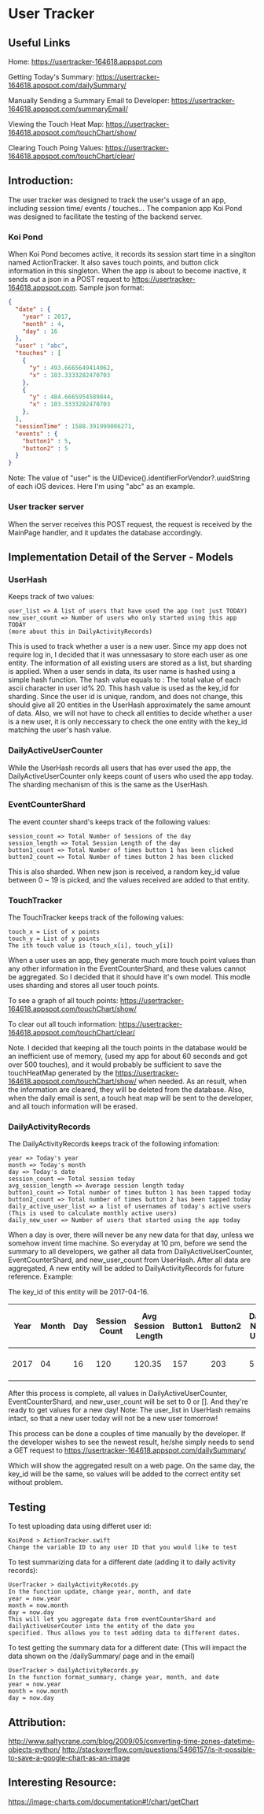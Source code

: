 # User Tracker 

## Useful Links

Home: https://usertracker-164618.appspot.com

Getting Today's Summary: https://usertracker-164618.appspot.com/dailySummary/ 

Manually Sending a Summary Email to Developer: https://usertracker-164618.appspot.com/summaryEmail/

Viewing the Touch Heat Map: https://usertracker-164618.appspot.com/touchChart/show/

Clearing Touch Poing Values: https://usertracker-164618.appspot.com/touchChart/clear/


## Introduction:
The user tracker was designed to track the user's usage of an app, including session time/ events / touches...
The companion app Koi Pond was designed to facilitate the testing of the backend server.

### Koi Pond
When Koi Pond becomes active, it records its session start time in a singlton named ActionTracker. It also saves touch points, and button click information in this singleton. When the app is about to become inactive, it sends out a json in a POST request to https://usertracker-164618.appspot.com. Sample json format: 

```json
{
  "date" : {
    "year" : 2017,
    "month" : 4,
    "day" : 16
  },
  "user" : "abc",
  "touches" : [
    {
      "y" : 493.6665649414062,
      "x" : 103.3333282470703
    },
    {
      "y" : 484.6665954589844,
      "x" : 103.3333282470703
    },
  ],
  "sessionTime" : 1588.391999006271,
  "events" : {
    "button1" : 5,
    "button2" : 5
  }
}
```
Note: The value of "user" is the UIDevice().identifierForVendor?.uuidString of each iOS devices. Here I'm using "abc" as an example.

### User tracker server
When the server receives this POST request, the request is received by the MainPage handler, and it updates the database accordingly. 
## Implementation Detail of the Server - Models
### UserHash 
Keeps track of two values:

	user_list => A list of users that have used the app (not just TODAY)
	new_user_count => Number of users who only started using this app TODAY 
	(more about this in DailyActivityRecords)

This is used to track whether a user is a new user. Since my app does not require log in, I decided that it was unnessasary to store each user as one entity. The information of all existing users are stored as a list, but sharding is applied. When a user sends in data, its user name is hashed using a simple hash function. The hash value equals to : The total value of each ascii character in user id% 20.
This hash value is used as the key_id for sharding. Since the user id is unique, random, and does not change, this should give all 20 entities in the UserHash approximately the same amount of data. Also, we will not have to check all entities to decide whether a user is a new user, it is only neccessary to check the one entity with the key_id matching the user's hash value. 

### DailyActiveUserCounter
While the UserHash records all users that has ever used the app, the DailyActiveUserCounter only keeps count of users who used the app today. The sharding mechanism of this is the same as the UserHash.

### EventCounterShard
The event counter shard's keeps track of the following values: 

	session_count => Total Number of Sessions of the day
	session_length => Total Session Length of the day
	button1_count => Total Number of times button 1 has been clicked
	button2_count => Total Number of times button 2 has been clicked

This is also sharded.
When new json is received, a random key_id value between 0 ~ 19 is picked, and the values received are added to that entity. 

### TouchTracker
The TouchTracker keeps track of the following values: 

	touch_x = List of x points
	touch_y = List of y points
	The ith touch value is (touch_x[i], touch_y[i])

When a user uses an app, they generate much more touch point values than any other information in the EventCounterShard, and these values cannot be aggregated.
So I decided that it should have it's own model. 
This modle uses sharding and stores all user touch points.

To see a graph of all touch points: https://usertracker-164618.appspot.com/touchChart/show/

To clear out all touch information: https://usertracker-164618.appspot.com/touchChart/clear/

Note. I decided that keeping all the touch points in the database would be an inefficient use of memory, (used my app for about 60 seconds and got over 500 touches), and it would probably be sufficient to save the touchHeatMap generated by the https://usertracker-164618.appspot.com/touchChart/show/ when needed. As an result, when the information are cleared, they will be deleted from the database. 
Also, when the daily email is sent, a touch heat map will be sent to the developer, and all touch information will be erased. 

### DailyActivityRecords
The DailyActivityRecords keeps track of the following infomation:

	year => Today's year
	month => Today's month
	day => Today's date
	session_count => Total session today
	avg_session_length => Average session length today
	button1_count => Total number of times button 1 has been tapped today
	button2_count => Total number of times button 2 has been tapped today 
	daily_active_user_list => a list of usernames of today's active users (This is used to calculate monthly active users)
	daily_new_user => Number of users that started using the app today

When a day is over, there will never be any new data for that day, unless we somehow invent time machine. So everyday at 10 pm, before we send the summary to all developers, we gather all data from DailyActiveUserCounter, EventCounterShard, and new_user_count from UserHash. After all data are aggregated, A new entity will be added to DailyActivityRecords for future reference. Example:


The key_id of this entity will be 2017-04-16.

|Year | Month | Day | Session Count | Avg Session Length | Button1 | Button2 | Daily New User | Daily Active User List|              
|-----|-------|-----|---------------|--------------------|---------|---------|----------------|-----------------------|
|2017 |  04   |  16 |       120     |       120.35       |   157   |   203   |        5       | "abc", "cde", "def"...|
  
After this process is complete, all values in DailyActiveUserCounter, EventCounterShard, and new_user_count will be set to 0 or []. 
And they're ready to get values for a new day! 
Note: The user_list in UserHash remains intact, so that a new user today will not be a new user tomorrow!


This process can be done a couples of time manually by the developer. If the developer wishes to see the newest result, he/she simply needs to send a GET request to https://usertracker-164618.appspot.com/dailySummary/ 

Which will show the aggregated result on a web page. On the same day, the key_id will be the same, so values will be added to the correct entity set without problem.

## Testing 
To test uploading data using differet user id:
  ```
  KoiPond > ActionTracker.swift 
  Change the variable ID to any user ID that you would like to test
  ```
To test summarizing data for a different date (adding it to daily activity records):
  ```
  UserTracker > dailyActivityRecotds.py
  In the function update, change year, month, and date   
  year = now.year
  month = now.month
  day = now.day
  This will let you aggregate data from eventCounterShard and dailyActiveUserCouter into the entity of the date you
  specified. Thus allows you to test adding data to different dates. 
  ```
To test getting the summary data for a different date: (This will impact the data shown on the /dailySummary/ page and in the email)
  ```
  UserTracker > dailyActivityRecords.py
  In the function format_summary, change year, month, and date   
  year = now.year
  month = now.month
  day = now.day
  ```
## Attribution:
http://www.saltycrane.com/blog/2009/05/converting-time-zones-datetime-objects-python/
http://stackoverflow.com/questions/5466157/is-it-possible-to-save-a-google-chart-as-an-image

## Interesting Resource:
https://image-charts.com/documentation#!/chart/getChart
